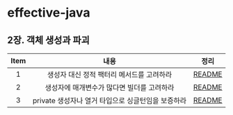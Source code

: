 # effective-java

## 2장. 객체 생성과 파괴

| Item |               내용                |                                                                                                   정리                                                                                                   |
|:----:|:-------------------------------:|:------------------------------------------------------------------------------------------------------------------------------------------------------------------------------------------------------:|
|  1   |     생성자 대신 정적 팩터리 메서드를 고려하라     | [README](chapter02%2Fitem1_%EC%83%9D%EC%84%B1%EC%9E%90_%EB%8C%80%EC%8B%A0_%EC%A0%95%EC%A0%81_%ED%8C%A9%ED%84%B0%EB%A6%AC_%EB%A9%94%EC%84%9C%EB%93%9C%EB%A5%BC_%EA%B3%A0%EB%A0%A4%ED%95%98%EB%9D%BC.md) |
|  2   |     생성자에 매개변수가 많다면 빌더를 고려하라     |                                                                          [README](chapter02/item2_생성자에_매개변수가_많다면_빌더를_고려하라.md)                                                                          |
|  3   | private 생성자나 열거 타입으로 싱글턴임을 보증하라 |                                                                      [README](chapter02/item3_private_생성자나_열거_타입으로_싱글턴임을_보증하라.md)                                                                      |
